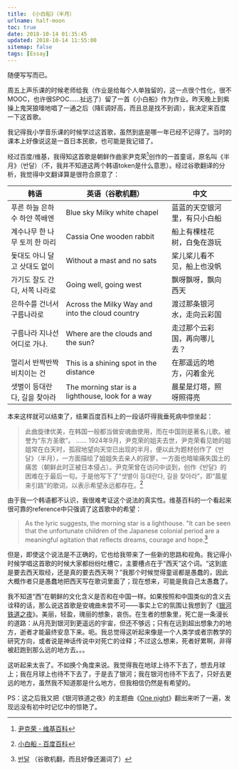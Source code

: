 ```yaml
---
title: 《小白船》（半月）
urlname: half-moon
toc: true
date: 2018-10-14 01:35:45
updated: 2018-10-14 11:55:00
sitemap: false
tags: [Essay]
---
```


随便写写而已。

周五上声乐课的时候老师给我（作业是给每个人单独留的，这一点很个性化，很不MOOC，也许很SPOC……扯远了）留了一首《小白船》作为作业。昨天晚上到紫操上鬼哭狼嚎地唱了一通之后（降E调好高，而且总是找不到调），我决定来百度一下这首歌。

我记得我小学音乐课的时候学过这首歌，虽然到底是哪一年已经不记得了。当时的课本上好像说这是一首日本民歌，也可能是我记错了。

经过百度/维基，我得知这首歌是朝鲜作曲家尹克荣[^ykr]创作的一首童谣，原名叫《半月》（반달）（不，我并不知道这两个韩语token是什么意思）。经过谷歌翻译的分析，我觉得中文翻译算是很符合原意了：

| 韩语 | 英语（谷歌机翻） | 中文 |
| ---- | --------------- | --- |
| 푸른 하늘 은하수 하얀 쪽배엔 | Blue sky Milky white chapel | 蓝蓝的天空银河里，有只小白船 |
| 계수나무 한 나무 토끼 한 마리 | Cassia One wooden rabbit | 船上有棵桂花树，白兔在游玩 |
| 돛대도 아니 달고 삿대도 없이 | Without a mast and no sats | 桨儿桨儿看不见，船上也没帆 |
| 가기도 잘도 간다, 서쪽 나라로 | Going well, going west | 飘呀飘呀，飘向西天 |
| 은하수를 건너서 구름나라로 | Across the Milky Way and into the cloud country | 渡过那条银河水，走向云彩国 |
| 구름나라 지나선 어디로 가나. | Where are the clouds and the sun? | 走过那个云彩国，再向哪儿去？ |
| 멀리서 반짝반짝 비치이는 건 | This is a shining spot in the distance | 在那遥远的地方，闪着金光 |
| 샛별이 등대란다, 길을 찾아라 | The morning star is a lighthouse, look for a way | 晨星是灯塔，照呀照得亮 |

本来这样就可以结束了，结果百度百科上的一段话吓得我垂死病中惊坐起：

>此曲旋律优美，在韩国一般都当做安魂曲使用，而在中国则是著名儿歌。被誉为“东方圣歌”。
>……
>1924年9月，尹克荣的姐夫去世，尹克荣看见她的姐姐常在白天时，孤寂地望向天空已出现的半月，便以此为题材创作了《반달》（半月），一方面描绘了姐姐失去亲人的寂寥，一方面也暗喻痛失国土的痛苦（朝鲜此时正被日本侵占）。尹克荣曾在访问中谈到，创作《반달》的困难在于最后一句。于是他写下了“샛별이 등대란다, 길을 찾아라”，即“晨星来引路”的歌词，以表示希望永远都存在。[^baidu]

由于我一个韩语都不认识，我很难考证这个说法的真实性。维基百科的一个看起来很可靠的reference中只强调了这首歌中的希望：

>As the lyric suggests, the morning star is a lighthouse. "It can be seen that the unfortunate children of the Japanese colonial period are a meaningful agitation that reflects dreams, courage and hope.[^korean]

但是，即使这个说法是不正确的，它也给我带来了一些新的思路和视角。我记得小时候学唱这首歌的时候大家都纷纷吐槽它，主要槽点在于“西天”这个词。“这到底是要去西天取经，还是真的要去西天啊？”我那个时候觉得童谣都是愚蠢的，因此大概作者只是愚蠢地把西天写在歌词里面了；现在想来，可能是我自己太愚蠢了。

我不知道“西”在朝鲜的文化含义是否和在中国一样。如果按照和中国类似的含义去诠释的话，那么说这首歌是安魂曲未尝不可——事实上它的氛围让我想到了《[银河铁道之夜](https://zh.wikipedia.org/wiki/%E9%8A%80%E6%B2%B3%E9%90%B5%E9%81%93%E4%B9%8B%E5%A4%9C)》。美丽，轻盈，瑰丽的想象，哀伤。在生者的想象里，死亡是一条漫长的道路：从月亮到银河到更遥远的宇宙，但还不够远；只有在远到超出想象力的地方，逝者才能最终安息下来。呃。我总觉得这听起来像是一个人类学或者宗教学的研究方向，或者说是神话传说中对死亡的诠释；不过这么想来，死者好累啊，非得被赶跑到那么远的地方去。。。

这听起来太丧了。不如换个角度来说。我觉得我在地球上待不下去了，想去月球上；我在月球上也待不下去了，于是去了银河；我在银河也待不下去了，只好去更远的地方，虽然我不知道那是什么地方，但我相信仍然是有希望的。

PS：这之后我又把《银河铁道之夜》的主题曲《[One night](http://music.163.com/song?id=454427)》翻出来听了一遍，发现远没有初中时记忆中的惊艳了。

[^ykr]: [尹克荣 - 维基百科](https://zh.wikipedia.org/wiki/%E5%B0%8F%E7%99%BD%E8%88%B9)

[^baidu]: [小白船 - 百度百科](https://baike.baidu.com/item/小白船/5843858)

[^korean]: [반달](http://encykorea.aks.ac.kr/Contents/Index?contents_id=E0021454) （谷歌机翻，而且好像还漏词了）
